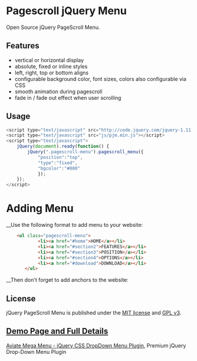# Pagescroll jQuery Menu

Open Source jQuery PageScroll Menu.

## Features
* vertical or horizontal display
* absolute, fixed or inline styles
* left, right, top or bottom aligns
* configurable background color, font sizes, colors also configurable via CSS
* smooth animation during pagescroll
* fade in / fade out effect when user scrolling

## Usage
```javascript
<script type="text/javascript" src="http://code.jquery.com/jquery-1.11.0.min.js"></script> 
<script type="text/javascript" src="js/pjm.min.js"></script>
<script type="text/javascript">                                                                            
	jQuery(document).ready(function() {
		jQuery(".pagescroll-menu").pagescroll_menu({
			"position":"top",
			"type":"fixed",
			"bgcolor":"#000"
			});	
	});
</script>
```

# Adding Menu
__Use the following format to add menu to your website:
```html
	<ul class="pagescroll-menu">
            <li><a href="#home">HOME</a></li>
            <li><a href="#section2">FEATURES</a></li>
            <li><a href="#section3">POSITION</a></li>
            <li><a href="#section4">OPTIONS</a></li>
            <li><a href="#download">DOWNLOAD</a></li>
       </ul>
```
__Then don't forget to add anchors to the website: <a id="section2"></a>

## License ##

jQuery PageScroll Menu is published under the [MIT license](http://www.opensource.org/licenses/mit-license) and [GPL v3](http://opensource.org/licenses/GPL-3.0).


## [Demo Page and Full Details](http://sympies.com/pagescroll_jquery_menu)

[Aviate Mega Menu - jQuery CSS DropDown Menu Plugin](http://sympies.com/aviate-jquery-dropdown-mega-menu/), Premium jQuery Drop-Down Menu Plugin